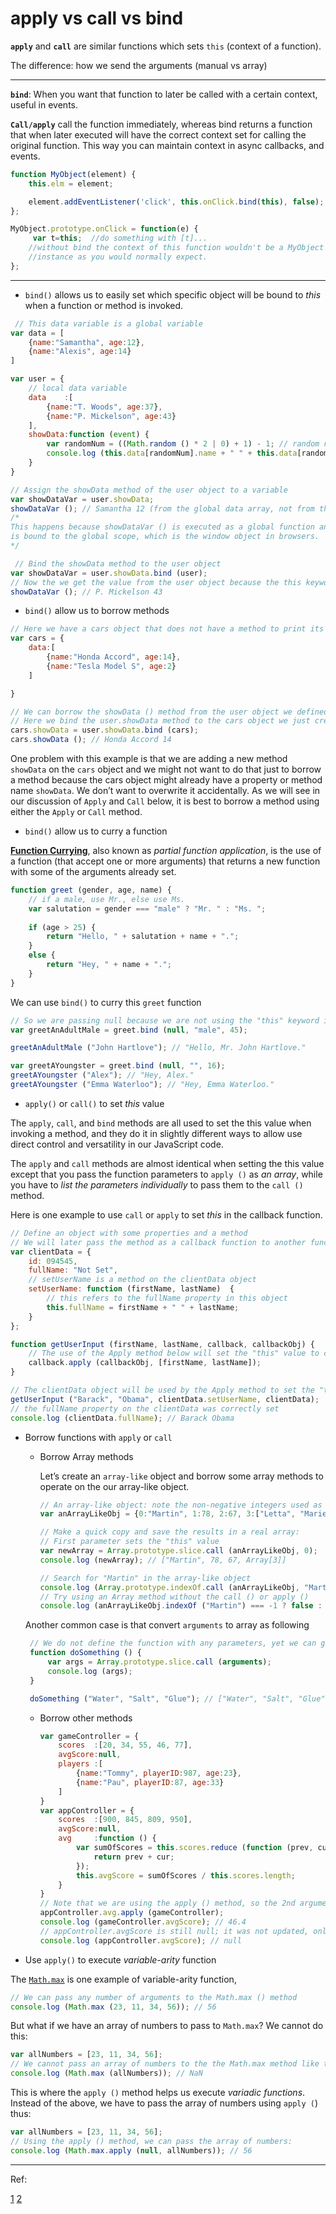 
apply vs call vs bind
==============================

**`apply`** and **`call`** are similar functions which sets `this` (context of a function).

The difference: how we send the arguments (manual vs array)

--------------------------------

**`bind`**: When you want that function to later be called with a certain context, useful in events.

**`Call/apply`** call the function immediately, whereas bind returns a function that when later executed will have the correct
context set for calling the original function. This way you can maintain context in async callbacks, and events.


```javascript
function MyObject(element) {
    this.elm = element;

    element.addEventListener('click', this.onClick.bind(this), false);
};

MyObject.prototype.onClick = function(e) {
     var t=this;  //do something with [t]...
    //without bind the context of this function wouldn't be a MyObject
    //instance as you would normally expect.
};
```

--------------------------------------------------------

- `bind()` allows us to easily set which specific object will be bound to _this_ when a function or method is invoked.

```js
 // This data variable is a global variable​
var data = [
    {name:"Samantha", age:12},
    {name:"Alexis", age:14}
]

var user = {
    // local data variable​
    data    :[
        {name:"T. Woods", age:37},
        {name:"P. Mickelson", age:43}
    ],
    showData:function (event) {
        var randomNum = ((Math.random () * 2 | 0) + 1) - 1; // random number between 0 and 1​
        console.log (this.data[randomNum].name + " " + this.data[randomNum].age);
    }
}

// Assign the showData method of the user object to a variable​
var showDataVar = user.showData;
showDataVar (); // Samantha 12 (from the global data array, not from the local data array)​
/*
This happens because showDataVar () is executed as a global function and use of this inside showDataVar ()
is bound to the global scope, which is the window object in browsers.
*/

 // Bind the showData method to the user object​
var showDataVar = user.showData.bind (user);
// Now the we get the value from the user object because the this keyword is bound to the user object​
showDataVar (); // P. Mickelson 43​
```

- `bind()` allow us to borrow methods

```js
// Here we have a cars object that does not have a method to print its data to the console​
var cars = {
    data:[
        {name:"Honda Accord", age:14},
        {name:"Tesla Model S", age:2}
    ]

}

// We can borrow the showData () method from the user object we defined in the last example.​
// Here we bind the user.showData method to the cars object we just created.​
cars.showData = user.showData.bind (cars);
cars.showData (); // Honda Accord 14​
```

One problem with this example is that we are adding a new method `showData` on the `cars` object and 
we might not want to do that just to borrow a method because the cars object might already have a property or method name `showData`.
We don’t want to overwrite it accidentally. As we will see in our discussion of `Apply` and `Call` below, 
it is best to borrow a method using either the `Apply` or `Call` method.

- `bind()` allow us to curry a function

[**Function Currying**](https://en.wikipedia.org/wiki/Currying), also known as _partial function application_, is the use of a
function (that accept one or more arguments) that returns a new function with some of the arguments already set. 

```js
function greet (gender, age, name) {
    // if a male, use Mr., else use Ms.​
    var salutation = gender === "male" ? "Mr. " : "Ms. ";
​
    if (age > 25) {
        return "Hello, " + salutation + name + ".";
    }
    else {
        return "Hey, " + name + ".";
    }
}
```

We can use `bind()` to curry this `greet` function

```js
// So we are passing null because we are not using the "this" keyword in our greet function.
var greetAnAdultMale = greet.bind (null, "male", 45);

greetAnAdultMale ("John Hartlove"); // "Hello, Mr. John Hartlove."

var greetAYoungster = greet.bind (null, "", 16);
greetAYoungster ("Alex"); // "Hey, Alex."​
greetAYoungster ("Emma Waterloo"); // "Hey, Emma Waterloo."
```

- `apply()` or `call()` to set _this_ value

The `apply`, `call`, and `bind` methods are all used to set the this value when invoking a method, and they do it in slightly
different ways to allow use direct control and versatility in our JavaScript code. 

The `apply` and `call` methods are almost identical when setting the this value except that you pass the function parameters to `apply ()` as _an array_, while you have to _list the parameters individually_ to pass them to the `call ()` method. 

Here is one example to use `call` or `apply` to set _this_ in the callback function.

```js
// Define an object with some properties and a method​
// We will later pass the method as a callback function to another function​
var clientData = {
    id: 094545,
    fullName: "Not Set",
    // setUserName is a method on the clientData object​
    setUserName: function (firstName, lastName)  {
        // this refers to the fullName property in this object​
        this.fullName = firstName + " " + lastName;
    }
};

function getUserInput (firstName, lastName, callback, callbackObj) {
    // The use of the Apply method below will set the "this" value to callbackObj​
    callback.apply (callbackObj, [firstName, lastName]);
}

// The clientData object will be used by the Apply method to set the "this" value​
getUserInput ("Barack", "Obama", clientData.setUserName, clientData);
// the fullName property on the clientData was correctly set​
console.log (clientData.fullName); // Barack Obama
```

- Borrow functions with `apply` or `call`

  - Borrow Array methods
  
    Let’s create an `array-like` object and borrow some array methods to operate on the our array-like object.
    
    ```js
    // An array-like object: note the non-negative integers used as keys​
    var anArrayLikeObj = {0:"Martin", 1:78, 2:67, 3:["Letta", "Marieta", "Pauline"], length:4 };
    
    // Make a quick copy and save the results in a real array:
    // First parameter sets the "this" value​
    var newArray = Array.prototype.slice.call (anArrayLikeObj, 0);
    console.log (newArray); // ["Martin", 78, 67, Array[3]]​

    // Search for "Martin" in the array-like object​
    console.log (Array.prototype.indexOf.call (anArrayLikeObj, "Martin") === -1 ? false : true); // true​
    // Try using an Array method without the call () or apply ()​
    console.log (anArrayLikeObj.indexOf ("Martin") === -1 ? false : true); // Error: Object has no method 'indexOf'
    ```

   Another common case is that convert `arguments` to array as following
   
   ```js
    // We do not define the function with any parameters, yet we can get all the arguments passed to it​
    function doSomething () {
        var args = Array.prototype.slice.call (arguments);
        console.log (args);
    }

    doSomething ("Water", "Salt", "Glue"); // ["Water", "Salt", "Glue"]
   ```

  - Borrow other methods

    ```js
    var gameController = {
        scores  :[20, 34, 55, 46, 77],
        avgScore:null,
        players :[
            {name:"Tommy", playerID:987, age:23},
            {name:"Pau", playerID:87, age:33}
        ]
    }
    var appController = {
        scores  :[900, 845, 809, 950],
        avgScore:null,
        avg     :function () {
            var sumOfScores = this.scores.reduce (function (prev, cur, index, array) {
                return prev + cur;
            });
            this.avgScore = sumOfScores / this.scores.length;
        }
    }
    // Note that we are using the apply () method, so the 2nd argument has to be an array​
    appController.avg.apply (gameController);
    console.log (gameController.avgScore); // 46.4​
    // appController.avgScore is still null; it was not updated, only gameController.avgScore was updated​
    console.log (appController.avgScore); // null​
    ```
    
- Use `apply()` to execute _variable-arity_ function

The [`Math.max`](https://developer.mozilla.org/en-US/docs/Web/JavaScript/Reference/Global_Objects/Math/max) is one example of variable-arity function,

```js
// We can pass any number of arguments to the Math.max () method​
console.log (Math.max (23, 11, 34, 56)); // 56
```

But what if we have an array of numbers to pass to `Math.max`? We cannot do this:

```js
var allNumbers = [23, 11, 34, 56];
// We cannot pass an array of numbers to the the Math.max method like this​
console.log (Math.max (allNumbers)); // NaN
```	    

This is where the `apply ()` method helps us execute _variadic functions_. Instead of the above, we have to pass the array of numbers using `apply (`) thus:

```js
var allNumbers = [23, 11, 34, 56];
// Using the apply () method, we can pass the array of numbers:
console.log (Math.max.apply (null, allNumbers)); // 56
```    
    
-------------------------------------------


Ref:

[1](http://javascriptissexy.com/javascript-apply-call-and-bind-methods-are-essential-for-javascript-professionals/)
[2](http://stackoverflow.com/questions/15455009/javascript-call-apply-vs-bind)

